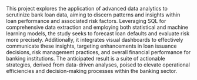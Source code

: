 This project explores the application of advanced data analytics to scrutinize bank loan data, aiming to discern patterns and insights within loan performance and associated risk factors. Leveraging SQL for comprehensive data extraction and employing both statistical and machine learning models, the study seeks to forecast loan defaults and evaluate risk more precisely. Additionally, it integrates visual dashboards to effectively communicate these insights, targeting enhancements in loan issuance decisions, risk management practices, and overall financial performance for banking institutions. The anticipated result is a suite of actionable strategies, derived from data-driven analyses, poised to elevate operational efficiencies and decision-making processes within the banking sector.
